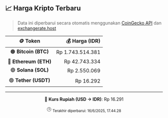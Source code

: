 

<!-- HARGA_KRIPTO -->
## 📈 Harga Kripto Terbaru

> Data ini diperbarui secara otomatis menggunakan [CoinGecko API](https://www.coingecko.com/) dan [exchangerate.host](https://exchangerate.host/)

<div align="center">

| 🪙 Token | 💰 Harga (IDR) |
|:------:|---------------:|
| 🟠 **Bitcoin (BTC)**   | Rp 1.743.514.381 |
| 🔵 **Ethereum (ETH)**  | Rp 42.743.334 |
| 🟣 **Solana (SOL)**    | Rp 2.550.069 |
| 🟢 **Tether (USDT)**   | Rp 16.292 |

---

💱 **Kurs Rupiah (USD → IDR)**: Rp 16.291

🕒 <sub>Terakhir diperbarui: 16/6/2025, 17.44.28</sub>

</div>
<!-- /HARGA_KRIPTO -->